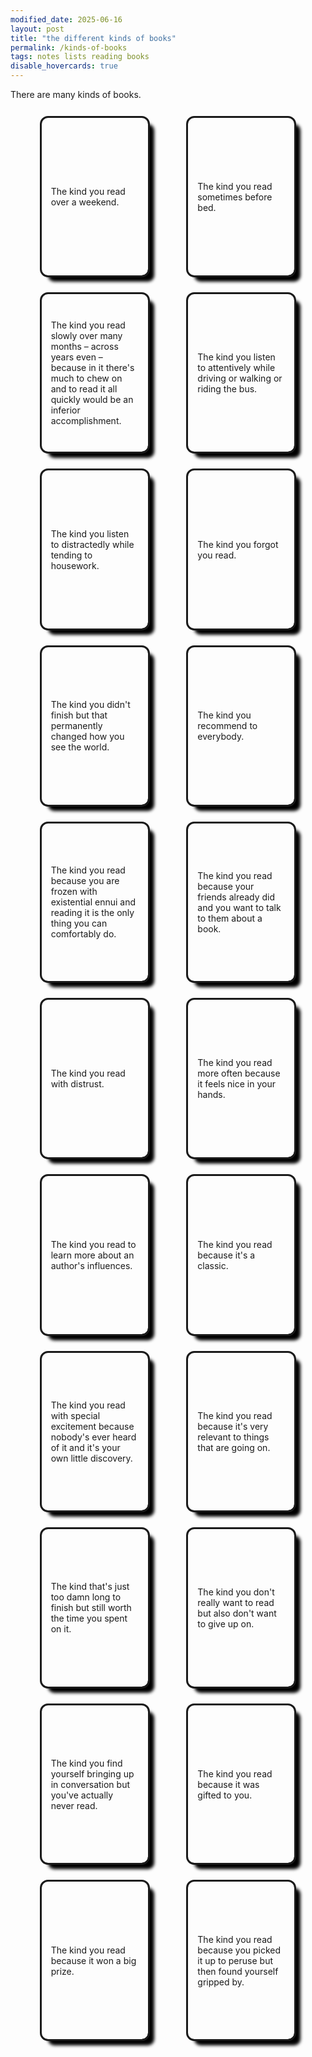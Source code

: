 ```yaml
---
modified_date: 2025-06-16
layout: post
title: "the different kinds of books"
permalink: /kinds-of-books
tags: notes lists reading books
disable_hovercards: true
---
```


There are many kinds of books.
<!--more-->

<style>
    #kinds-of-books-container {
        display: flex;
        flex-flow: row wrap;
        justify-content: space-evenly;
        align-items: center;
        width: 100%;
    }
    .kind-of-book {
        aspect-ratio: 0.63;
        width: auto;
        height: auto;
        min-width: 70px;
        min-height: 110px;
        max-width: 140px;
        max-height: 240px;
        outline: solid;
        border-radius: 10px;
        padding: 15px;
        margin: 15px;
        box-shadow: 10px 10px 5px black;
        /* Vertical center alignment */
        display: flex;
        overflow: auto;
    }

    .book-kind-description {
        margin: auto;
    }
</style>

<div id="kinds-of-books-container">
    <div class="kind-of-book"><p class="book-kind-description">The kind you read over a weekend.</p></div>
    <div class="kind-of-book"><p class="book-kind-description">The kind you read sometimes before bed.</p></div>
    <div class="kind-of-book"><p class="book-kind-description">The kind you read slowly over many months – across years even – because in it there's much to chew on and to read it all quickly would be an inferior accomplishment.</p></div>
    <div class="kind-of-book"><p class="book-kind-description">The kind you listen to attentively while driving or walking or riding the bus.</p></div>
    <div class="kind-of-book"><p class="book-kind-description">The kind you listen to distractedly while tending to housework.</p></div>
    <div class="kind-of-book"><p class="book-kind-description">The kind you forgot you read.</p></div>
    <div class="kind-of-book"><p class="book-kind-description">The kind you didn't finish but that permanently changed how you see the world.</p></div>
    <div class="kind-of-book"><p class="book-kind-description">The kind you recommend to everybody.</p></div>
    <div class="kind-of-book"><p class="book-kind-description">The kind you read because you are frozen with existential ennui and reading it is the only thing you can comfortably do.</p></div>
    <div class="kind-of-book"><p class="book-kind-description">The kind you read because your friends already did and you want to talk to them about a book.</p></div>
    <div class="kind-of-book"><p class="book-kind-description">The kind you read with distrust.</p></div>
    <div class="kind-of-book"><p class="book-kind-description">The kind you read more often because it feels nice in your hands.</p></div>
    <div class="kind-of-book"><p class="book-kind-description">The kind you read to learn more about an author's influences.</p></div>
    <div class="kind-of-book"><p class="book-kind-description">The kind you read because it's a classic.</p></div>
    <div class="kind-of-book"><p class="book-kind-description">The kind you read with special excitement because nobody's ever heard of it and it's your own little discovery.</p></div>
    <div class="kind-of-book"><p class="book-kind-description">The kind you read because it's very relevant to things that are going on.</p></div>
    <div class="kind-of-book"><p class="book-kind-description">The kind that's just too damn long to finish but still worth the time you spent on it.</p></div>
    <div class="kind-of-book"><p class="book-kind-description">The kind you don't really want to read but also don't want to give up on.</p></div>
    <div class="kind-of-book"><p class="book-kind-description">The kind you find yourself bringing up in conversation but you've actually never read.</p></div>
    <div class="kind-of-book"><p class="book-kind-description">The kind you read because it was gifted to you.</p></div>
    <div class="kind-of-book"><p class="book-kind-description">The kind you read because it won a big prize.</p></div>
    <div class="kind-of-book"><p class="book-kind-description">The kind you read because you picked it up to peruse but then found yourself gripped by.</p></div>
</div>